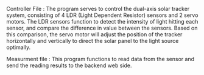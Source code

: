 Controller File :
The program serves to control the dual-axis solar tracker system, consisting of 4 LDR (Light Dependent Resistor) sensors and 2 servo motors. The LDR sensors function to detect the intensity of light hitting each sensor, and compare the difference in value between the sensors. Based on this comparison, the servo motor will adjust the position of the tracker horizontally and vertically to direct the solar panel to the light source optimally.

Measurment file :
This program functions to read data from the sensor and send the reading results to the backend web side.

